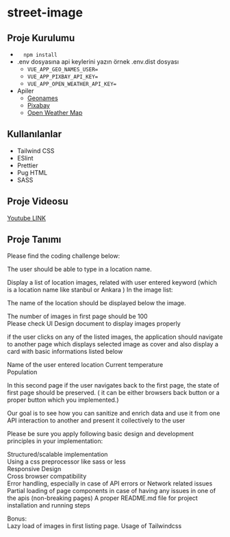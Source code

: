 # street-image

## Proje Kurulumu

- ```   npm install   ```
- .env dosyasına api keylerini yazın örnek .env.dist dosyası 
  - `VUE_APP_GEO_NAMES_USER=  `
  -  `VUE_APP_PIXBAY_API_KEY=  `
  -  `VUE_APP_OPEN_WEATHER_API_KEY=`
- Apiler
    - [Geonames](https://www.geonames.org/export/web-services.html)
    - [Pixabay](https://pixabay.com/api/docs/)
    - [Open Weather Map](https://openweathermap.org/)

## Kullanılanlar
- Tailwind CSS
- ESlint
- Prettier
- Pug HTML
- SASS

## Proje Videosu
[Youtube LINK](https://youtu.be/dbH-ka_qwTs)

## Proje Tanımı

Please find the coding challenge below:

The user should be able to type in a location name.

Display a list of location images, related with user entered keyword (which is a location name like stanbul or Ankara ) In the image list:

The name of the location should be displayed below the image.

The number of images in first page should be 100  
Please check UI Design document to display images properly

if the user clicks on any of the listed images, the application should navigate to another page which displays selected image as cover and also display a card with basic informations listed below

Name of the user entered location Current temperature  
Population

In this second page if the user navigates back to the first page, the state of first page should be preserved. ( it can be either browsers back button or a proper button which you implemented.)

Our goal is to see how you can sanitize and enrich data and use it from one API interaction to another and present it collectively to the user

Please be sure you apply following basic design and development principles in your implementation:

Structured/scalable implementation  
Using a css preprocessor like sass or less  
Responsive Design  
Cross browser compatibility  
Error handling, especially in case of API errors or Network related issues  
Partial loading of page components in case of having any issues in one of the apis (non-breaking pages) A proper README.md file for project installation and running steps

Bonus:  
Lazy load of images in first listing page.
Usage of Tailwindcss
